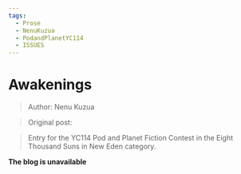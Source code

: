 ```yaml
---
tags:
  - Prose
  - NenuKuzua
  - PodandPlanetYC114
  - ISSUES
---
```


# Awakenings

> Author: Nenu Kuzua

> Original post:

> Entry for the YC114 Pod and Planet Fiction Contest in the Eight Thousand Suns in New Eden category.


**The blog is unavailable**